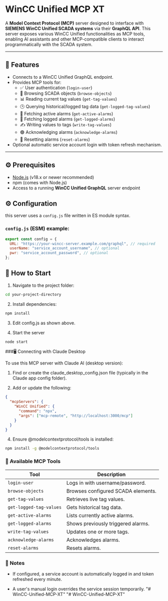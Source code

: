 # WinCC Unified MCP XT

A **Model Context Protocol (MCP)** server designed to interface with **SIEMENS WinCC Unified SCADA systems** via their **GraphQL API**.
This server exposes various WinCC Unified functionalities as MCP tools, enabling AI assistants and other MCP-compatible clients to interact programmatically with the SCADA system.

---

## 🔧 Features

- Connects to a WinCC Unified GraphQL endpoint.
- Provides MCP tools for:
  - ✅ User authentication (`login-user`)
  - 📂 Browsing SCADA objects (`browse-objects`)
  - 📊 Reading current tag values (`get-tag-values`)
  - 🕒 Querying historical/logged tag data (`get-logged-tag-values`)
  - 🚨 Fetching active alarms (`get-active-alarms`)
  - 📁 Fetching logged alarms (`get-logged-alarms`)
  - ✍️ Writing values to tags (`write-tag-values`)
  - 🟢 Acknowledging alarms (`acknowledge-alarms`)
  - 🔄 Resetting alarms (`reset-alarms`)
- Optional automatic service account login with token refresh mechanism.

---

## ⚙️ Prerequisites

- [Node.js](https://nodejs.org/) (v18.x or newer recommended)
- npm (comes with Node.js)
- Access to a running **WinCC Unified GraphQL** server endpoint

## ⚙️ Configuration

this server uses a `config.js` file written in ES module syntax.

### `config.js` (ESM) example:

```js
export const config = {
  URL: "https://your-wincc-server.example.com/graphql", // required
  userName: "service_account_username", // optional
  pwr: "service_account_password", // optional
};
```

## 🚀 How to Start

1. Navigate to the project folder:

```bash
cd your-project-directory
```

2. Install dependencies:

```bash
npm install
```

3. Edit config.js as shown above.

4. Start the server

```bash
node start
```

###🖥️ Connecting with Claude Desktop

To use this MCP server with Claude AI (desktop version):

1. Find or create the claude_desktop_config.json file
   (typically in the Claude app config folder).

2. Add or update the following:

```json
{
  "mcpServers": {
    "WinCC Unified": {
      "command": "npx",
      "args": ["mcp-remote", "http://localhost:3000/mcp"]
    }
  }
}
```

4. Ensure @modelcontextprotocol/tools is installed:

```bash
npm install -g @modelcontextprotocol/tools
```

### 🧰 Available MCP Tools

| Tool                    | Description                        |
| ----------------------- | ---------------------------------- |
| `login-user`            | Logs in with username/password.    |
| `browse-objects`        | Browses configured SCADA elements. |
| `get-tag-values`        | Retrieves live tag values.         |
| `get-logged-tag-values` | Gets historical tag data.          |
| `get-active-alarms`     | Lists currently active alarms.     |
| `get-logged-alarms`     | Shows previously triggered alarms. |
| `write-tag-values`      | Updates one or more tags.          |
| `acknowledge-alarms`    | Acknowledges alarms.               |
| `reset-alarms`          | Resets alarms.                     |

### 📝 Notes

- If configured, a service account is automatically logged in and token refreshed every minute.

- A user's manual login overrides the service session temporarily.
"# WinCC-Unified-MCP-XT" 
"# WinCC-Unified-MCP-XT" 
